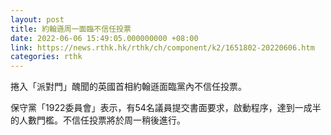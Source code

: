 ```yaml
---
layout: post
title: 約翰遜周一面臨不信任投票
date: 2022-06-06 15:49:05.000000000 +08:00
link: https://news.rthk.hk/rthk/ch/component/k2/1651802-20220606.htm
categories: rthk
---
```


捲入「派對門」醜聞的英國首相約翰遜面臨黨內不信任投票。

保守黨「1922委員會」表示，有54名議員提交書面要求，啟動程序，達到一成半的人數門檻。不信任投票將於周一稍後進行。

